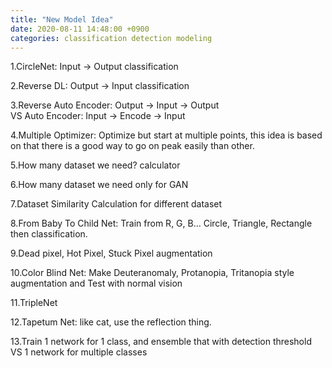```yaml
---
title: "New Model Idea"
date: 2020-08-11 14:48:00 +0900
categories: classification detection modeling
---
```


1.CircleNet: Input -> Output classification    

2.Reverse DL: Output -> Input classification    

3.Reverse Auto Encoder: Output -> Input -> Output    
VS Auto Encoder: Input -> Encode -> Input    

4.Multiple Optimizer: Optimize but start at multiple points, this idea is based on that there is a good way to go on peak easily than other.    

5.How many dataset we need? calculator    

6.How many dataset we need only for GAN    

7.Dataset Similarity Calculation for different dataset    

8.From Baby To Child Net: Train from R, G, B... Circle, Triangle, Rectangle then classification.    

9.Dead pixel, Hot Pixel, Stuck Pixel augmentation    

10.Color Blind Net: Make Deuteranomaly, Protanopia, Tritanopia style augmentation and Test with normal vision

11.TripleNet

12.Tapetum Net: like cat, use the reflection thing.

13.Train 1 network for 1 class, and ensemble that with detection threshold VS 1 network for multiple classes
